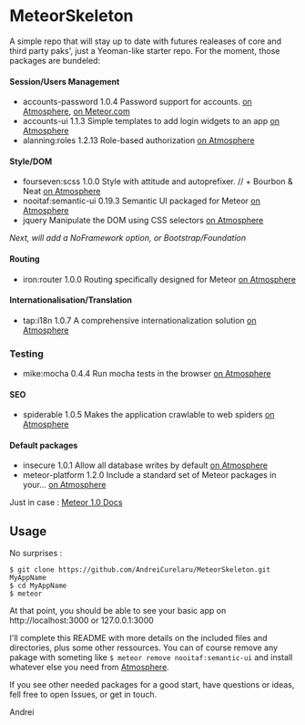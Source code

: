 MeteorSkeleton
================

A simple repo that will stay up to date with futures realeases of core and third party paks', just a Yeoman-like starter repo. For the moment, those packages are bundeled:

#### Session/Users Management
* accounts-password    1.0.4  Password support for accounts. 
[on Atmosphere](https://atmospherejs.com/meteor/accounts-password), [on Meteor.com](https://www.meteor.com/accounts)
* accounts-ui          1.1.3  Simple templates to add login widgets to an app
[on Atmosphere](https://atmospherejs.com/meteor/accounts-ui)
* alanning:roles       1.2.13  Role-based authorization
[on Atmosphere](https://atmospherejs.com/alanning/roles)

#### Style/DOM
* fourseven:scss       1.0.0  Style with attitude and autoprefixer. // + Bourbon & Neat
[on Atmosphere](https://atmospherejs.com/fourseven/scss)
* nooitaf:semantic-ui  0.19.3  Semantic UI packaged for Meteor
[on Atmosphere](https://atmospherejs.com/nooitaf/semantic-ui)
* jquery               Manipulate the DOM using CSS selectors
[on Atmosphere](https://atmospherejs.com/meteor/jquery)

_Next, will add a NoFramework option, or Bootstrap/Foundation_

#### Routing
* iron:router          1.0.0  Routing specifically designed for Meteor
[on Atmosphere](https://atmospherejs.com/iron/router)

#### Internationalisation/Translation
* tap:i18n 1.0.7  A comprehensive internationalization solution
[on Atmosphere](https://atmospherejs.com/tap/i18n)

### Testing
* mike:mocha           0.4.4  Run mocha tests in the browser
[on Atmosphere](https://atmospherejs.com/mike/mocha)


#### SEO
* spiderable           1.0.5  Makes the application crawlable to web spiders
[on Atmosphere](https://atmospherejs.com/meteor/spiderable)

#### Default packages
* insecure             1.0.1  Allow all database writes by default
[on Atmosphere](https://atmospherejs.com/meteor/insecure)
* meteor-platform      1.2.0  Include a standard set of Meteor packages in your...
[on Atmosphere](https://atmospherejs.com/meteor/meteor-platform)

Just in case : [Meteor 1.0 Docs](https://docs.meteor.com/#/full/)

## Usage

No surprises :
```
$ git clone https://github.com/AndreiCurelaru/MeteorSkeleton.git MyAppName
$ cd MyAppName
$ meteor 
```
At that point, you should be able to see your basic app on http://localhost:3000 or 127.0.0.1:3000

I'll complete this README with more details on the included files and directories, plus some other ressources. You can of course remove any pakage with someting like `$ meteor remove nooitaf:semantic-ui` and install whatever else you need from [Atmosphere](https://atmospherejs.com/).

If you see other needed packages for a good start, have questions or ideas, fell free to open Issues, or get in touch.

Andrei